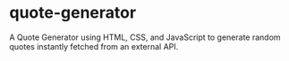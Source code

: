 # quote-generator
A Quote Generator using HTML, CSS, and JavaScript to generate random quotes instantly fetched from an external API.

